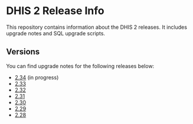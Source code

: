 # DHIS 2 Release Info

This repository contains information about the DHIS 2 releases. It includes upgrade notes and SQL upgrade scripts.

## Versions

You can find upgrade notes for the following releases below:

- [2.34](releases/2.34/README.md) (in progress)
- [2.33](releases/2.33/README.md)
- [2.32](releases/2.32/README.md)
- [2.31](releases/2.31/README.md)
- [2.30](releases/2.30/README.md)
- [2.29](releases/2.29/README.md)
- [2.28](releases/2.28/README.md)
